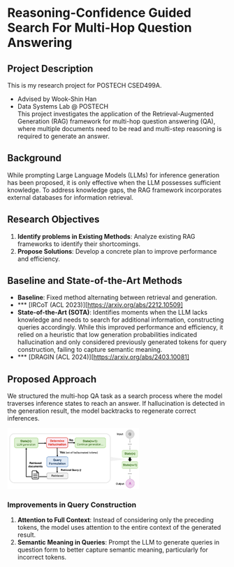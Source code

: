 # Reasoning-Confidence Guided Search For Multi-Hop Question Answering
## Project Description
This is my research project for POSTECH CSED499A.
* Advised by Wook-Shin Han 
* Data Systems Lab @ POSTECH  
This project investigates the application of the Retrieval-Augmented Generation (RAG) framework for multi-hop question answering (QA), where multiple documents need to be read and multi-step reasoning is required to generate an answer.  
  
## Background
While prompting Large Language Models (LLMs) for inference generation has been proposed, it is only effective when the LLM possesses sufficient knowledge. To address knowledge gaps, the RAG framework incorporates external databases for information retrieval.
  
## Research Objectives
1. **Identify problems in Existing Methods**: Analyze existing RAG frameworks to identify their shortcomings.
2. **Propose Solutions**: Develop a concrete plan to improve performance and efficiency.
  
## Baseline and State-of-the-Art Methods
- **Baseline**: Fixed method alternating between retrieval and generation.
- *** [IRCoT (ACL 2023)][https://arxiv.org/abs/2212.10509]
- **State-of-the-Art (SOTA)**: Identifies moments when the LLM lacks knowledge and needs to search for additional information, constructing queries accordingly. While this improved performance and efficiency, it relied on a heuristic that low generation probabilities indicated hallucination and only considered previously generated tokens for query construction, failing to capture semantic meaning.
- *** [DRAGIN (ACL 2024)][https://arxiv.org/abs/2403.10081]
  
## Proposed Approach
We structured the multi-hop QA task as a search process where the model traverses inference states to reach an answer. If hallucination is detected in the generation result, the model backtracks to regenerate correct inferences.

<img src="framework.jpg" width="60%" alt="Framework"></img>  

### Improvements in Query Construction
1. **Attention to Full Context**: Instead of considering only the preceding tokens, the model uses attention to the entire context of the generated result.
2. **Semantic Meaning in Queries**: Prompt the LLM to generate queries in question form to better capture semantic meaning, particularly for incorrect tokens.

